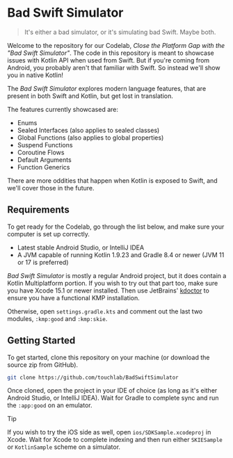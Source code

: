# Bad Swift Simulator

> It's either a bad simulator, or it's simulating bad Swift. Maybe both.

Welcome to the repository for our Codelab,
_Close the Platform Gap with the "Bad Swift Simulator"_.
The code in this repository is meant to showcase issues with Kotlin API when used from Swift.
But if you're coming from Android,
you probably aren't that familiar with Swift.
So instead we'll show you in native Kotlin!

The _Bad Swift Simulator_ explores modern language features,
that are present in both Swift and Kotlin,
but get lost in translation.

The features currently showcased are:

- Enums
- Sealed Interfaces (also applies to sealed classes)
- Global Functions (also applies to global properties)
- Suspend Functions
- Coroutine Flows
- Default Arguments
- Function Generics

There are more oddities that happen when Kotlin is exposed to Swift,
and we'll cover those in the future.

## Requirements

To get ready for the Codelab,
go through the list below,
and make sure your computer is set up correctly.

- Latest stable Android Studio, or IntelliJ IDEA
- A JVM capable of running Kotlin 1.9.23 and Gradle 8.4 or newer (JVM 11 or 17 is preferred)

_Bad Swift Simulator_ is mostly a regular Android project,
but it does contain a Kotlin Multiplatform portion.
If you wish to try out that part too,
make sure you have Xcode 15.1 or newer installed.
Then use JetBrains' [kdoctor](https://github.com/Kotlin/kdoctor) to ensure you have a functional KMP installation.

Otherwise, open `settings.gradle.kts` and comment out the last two modules, `:kmp:good` and `:kmp:skie`. 

## Getting Started

To get started,
clone this repository on your machine (or download the source zip from GitHub).

```sh
git clone https://github.com/touchlab/BadSwiftSimulator
```

Once cloned,
open the project in your IDE of choice (as long as it's either Android Studio, or IntelliJ IDEA).
Wait for Gradle to complete sync and run the `:app:good` on an emulator.

> [!TIP]
> If you wish to try the iOS side as well,
> open `ios/SDKSample.xcodeproj` in Xcode.
> Wait for Xcode to complete indexing and then run either `SKIESample` or `KotlinSample` scheme on a simulator.
